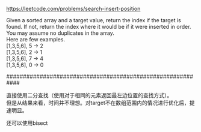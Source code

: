 https://leetcode.com/problems/search-insert-position

Given a sorted array and a target value, return the index if the target is found. If not, return the index where it would be if it were inserted in order.  
You may assume no duplicates in the array.  
Here are few examples.  
[1,3,5,6], 5 → 2  
[1,3,5,6], 2 → 1  
[1,3,5,6], 7 → 4  
[1,3,5,6], 0 → 0  

############################################################

直接使用二分查找（使用对于相同的元素返回最左边位置的查找方式）。  
但是从结果来看，时间并不理想。对target不在数组范围内的情况进行优化后，提速明显。  

还可以使用bisect  
